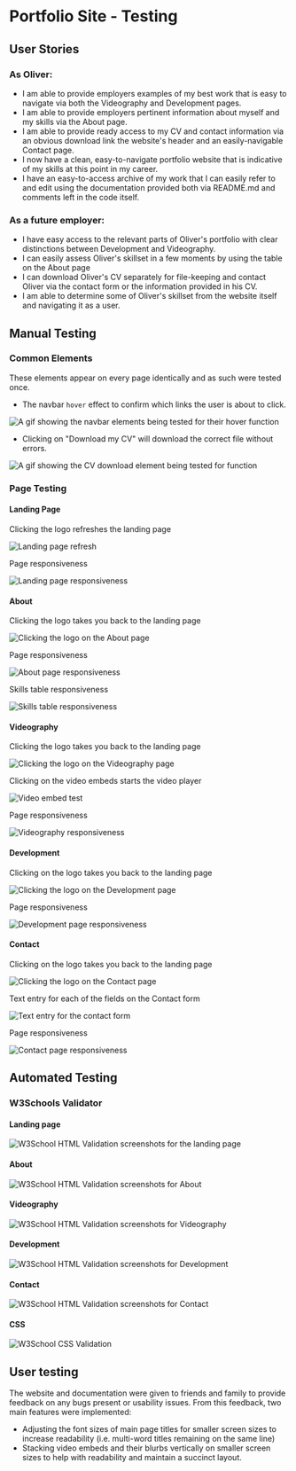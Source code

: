 # Portfolio Site - Testing

## User Stories

### As Oliver:

* I am able to provide employers examples of my best work that is easy to navigate via both the Videography and Development pages.
* I am able to provide employers pertinent information about myself and my skills via the About page.
* I am able to provide ready access to my CV and contact information via an obvious download link the website's header and an easily-navigable Contact page.
* I now have a clean, easy-to-navigate portfolio website that is indicative of my skills at this point in my career.
* I have an easy-to-access archive of my work that I can easily refer to and edit using the documentation provided both via README.md and comments left in the code itself.

### As a future employer:

* I have easy access to the relevant parts of Oliver's portfolio with clear distinctions between Development and Videography.
* I can easily assess Oliver's skillset in a few moments by using the table on the About page
* I can download Oliver's CV separately for file-keeping and contact Oliver via the contact form or the information provided in his CV.
* I am able to determine some of Oliver's skillset from the website itself and navigating it as a user.

## Manual Testing

### Common Elements

These elements appear on every page identically and as such were tested once. 

* The navbar `hover` effect to confirm which links the user is about to click.

![A gif showing the navbar elements being tested for their hover function](assets/testing/hover-testing.gif)

* Clicking on "Download my CV" will download the correct file without errors.

![A gif showing the CV download element being tested for function](assets/testing/download-testing.gif)

### Page Testing

#### Landing Page

Clicking the logo refreshes the landing page

![Landing page refresh](assets/testing/testing-gifs/landing-page-refresh.gif)

Page responsiveness

![Landing page responsiveness](assets/testing/testing-gifs/landing-page-responsive.gif)

#### About

Clicking the logo takes you back to the landing page

![Clicking the logo on the About page](assets/testing/testing-gifs/about-logo-click.gif)

Page responsiveness

![About page responsiveness](assets/testing/testing-gifs/about-responsive.gif)

Skills table responsiveness

![Skills table responsiveness](assets/testing/testing-gifs/about-table-responsive.gif)

#### Videography

Clicking the logo takes you back to the landing page

![Clicking the logo on the Videography page](assets/testing/testing-gifs/videography-logo.gif)

Clicking on the video embeds starts the video player

![Video embed test](assets/testing/testing-gifs/videography-embed-test.gif)

Page responsiveness

![Videography responsiveness](assets/testing/testing-gifs/videography-responsive.gif)

#### Development

Clicking on the logo takes you back to the landing page

![Clicking the logo on the Development page](assets/testing/testing-gifs/development-logo.gif)

Page responsiveness

![Development page responsiveness](assets/testing/testing-gifs/development-responsive.gif)

#### Contact

Clicking on the logo takes you back to the landing page

![Clicking the logo on the Contact page](assets/testing/testing-gifs/contact-logo.gif)

Text entry for each of the fields on the Contact form

![Text entry for the contact form](assets/testing/testing-gifs/contact-text-entry.gif)

Page responsiveness

![Contact page responsiveness](assets/testing/testing-gifs/contact-responsive.gif)

## Automated Testing

### W3Schools Validator

#### Landing page

![W3School HTML Validation screenshots for the landing page](assets/testing/landing.png)

#### About

![W3School HTML Validation screenshots for About](assets/testing/about.png)

#### Videography

![W3School HTML Validation screenshots for Videography](assets/testing/videography.png)

#### Development

![W3School HTML Validation screenshots for Development](assets/testing/development.png)

#### Contact

![W3School HTML Validation screenshots for Contact](assets/testing/contact.png)

#### CSS

![W3School CSS Validation](assets/testing/css.png)

## User testing

The website and documentation were given to friends and family to provide feedback on any bugs present or usability issues. From this feedback, two main features were implemented:

* Adjusting the font sizes of main page titles for smaller screen sizes to increase readability (i.e. multi-word titles remaining on the same line)
* Stacking video embeds and their blurbs vertically on smaller screen sizes to help with readability and maintain a succinct layout.
